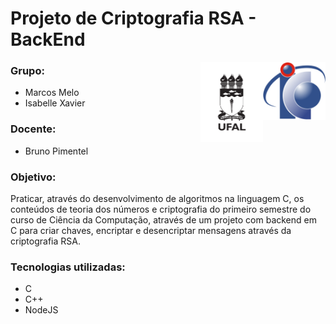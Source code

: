 <h1>Projeto de Criptografia RSA - BackEnd</h1>
    <img align="right" width="100px" src="./logo-ic.png" />
    <img align="right" width="100px" src="./logo-ufal.png" />
    <h3 alignt="left" >Grupo:</h3>
      <ul alignt="left">
        <li>Marcos Melo</li>
        <li>Isabelle Xavier</li>
      </ul>
  <h3 alignt="left" >Docente: </h3>
    <ul alignt="left">
        <li>Bruno Pimentel</li>
      </ul>
  <h3 alignt="left" >Objetivo: </h3>
    <p>Praticar, através do desenvolvimento de algoritmos na linguagem C, os conteúdos de teoria dos números e criptografia do primeiro semestre do curso de Ciência da Computação, através de um projeto com backend em C para criar chaves, encriptar e desencriptar mensagens através da criptografia RSA.</p>
    <h3 alignt="left" >Tecnologias utilizadas: </h3>
    <ul alignt="left">
        <li>C</li>
        <li>C++</li>
        <li>NodeJS</li>
    </ul>

